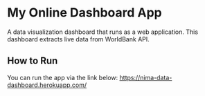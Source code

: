 # My Online Dashboard App
A data visualization dashboard that runs as a web application. This dashboard extracts live data from WorldBank API.

## How to Run
You can run the app via the link below:
https://nima-data-dashboard.herokuapp.com/

